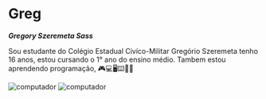 # Greg

_**Gregory Szeremeta Sass**_

Sou estudante do Colégio Estadual Civíco-Militar Gregório Szeremeta tenho 16 anos, estou cursando o 1° ano do ensino médio.
Tambem estou aprendendo programação, 
🎮💻🖥️⌨️🛜🎒

![computador](https://media.tenor.com/hUwHneRp4tEAAAAj/cooler-master-gaming.gif)
![computador](https://media.tenor.com/VLzWMEfOs1gAAAAj/cooler-master-gaming.gif)
